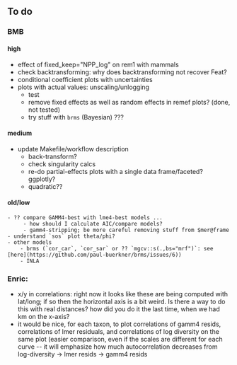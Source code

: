 ## To do

### BMB

#### high

- effect of fixed_keep="NPP_log" on rem1 with mammals
- check backtransforming: why does backtransforming not recover Feat?
- conditional coefficient plots with uncertainties
- plots with actual values: unscaling/unlogging
  - test
  - remove fixed effects as well as random effects in remef plots? (done, not tested)
  - try stuff with `brms` (Bayesian) ???
  
#### medium

  - update Makefile/workflow description
	- back-transform?
	- check singularity calcs
	- re-do partial-effects plots with a single data frame/faceted? ggplotly?
	- quadratic??
	
#### old/low
	
	- ?? compare GAMM4-best with lme4-best models ...
 	     - how should I calculate AIC/compare models?
		 - gamm4-stripping; be more careful removing stuff from $mer@frame
    - understand `sos` plot theta/phi?
    - other models
        - brms (`cor_car`, `cor_sar` or ?? `mgcv::s(.,bs="mrf")`: see [here](https://github.com/paul-buerkner/brms/issues/6))
		- INLA

### Enric: 
   - x/y in correlations: right now it looks like these are being computed with lat/long; if so then the horizontal axis is a bit weird. Is there a way to do this with real distances? how did you do it the last time, when we had km on the x-axis?
   - it would be nice, for each taxon, to plot correlations of gamm4 resids, correlations of lmer residuals, and correlations of log diversity on the same plot (easier comparison, even if the scales are different for each curve -- it will emphasize how much autocorrelation decreases from log-diversity -> lmer resids -> gamm4 resids


	
